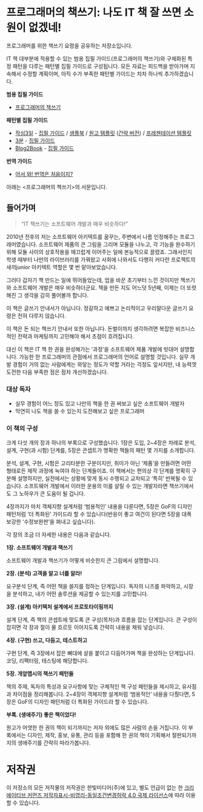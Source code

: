 # 프로그래머의 책쓰기: 나도 IT 책 잘 쓰면 소원이 없겠네!

프로그래머를 위한 책쓰기 요령을 공유하는 저장소입니다.

IT 책 대부분에 적용할 수 있는 범용 집필 가이드(프로그래머의 책쓰기)와 구체화된 특정 패턴을 다루는 패턴별 집필 가이드로 구성됩니다. 모든 자료는 피드백을 받아가며 지속해서 수정할 계획이며, 아직 수가 부족한 패턴별 가이드는 차차 하나씩 추가하겠습니다.

**범용 집필 가이드**

- [프로그래머의 책쓰기](https://docs.google.com/document/d/1BSMTs2jEvQ8BJBhilnJ_QP7JOuifkxds3OcKhrKE5Co)

**패턴별 집필 가이드**

- [작심3일](https://github.com/hanbitmedia/Writing-IT-Books/tree/master/3%20Days%20Later) - [집필 가이드](https://docs.google.com/presentation/d/1YmMycNs9kjtZL0eJ12M-EbjjoAd2x-hEoeiAPAHp3nc) / [샘플북](https://drive.google.com/open?id=1W4_c-4M3xW9H_q_qmDfe3cRfw8V83NUf) / [원고 템플릿](https://docs.google.com/document/d/1vbHEp6qoHGaNldRZ_fPl8G6rxDNHGzKwlMXchv6YdZw) ([간략 버전](https://docs.google.com/document/d/1YAeaIFkZ0Ql2ccSVAA-PoIjRMs-sttdOA4G6a0KbGvw)) / [프레젠테이션 템플릿](https://docs.google.com/presentation/d/17PpeoRzSp2tNB7ntVM_LTBKQo2nqji1QCQA1DNWuKds)
- [3분](https://github.com/hanbitmedia/Writing-IT-Books/tree/master/3%20Minutes) - [집필 가이드](https://docs.google.com/presentation/d/15tVoiYsdh030GmUIoCYh3jXeUp9xLYQ3dDXtn4ztMa8)
- [Blog2Book](https://github.com/hanbitmedia/Writing-IT-Books/tree/master/Blog2Book) - [집필 가이드](https://docs.google.com/presentation/d/1HrkfpDKUFda38gJvxkwT9dFgIs1-D-usDe7ajMxg8UE)

**번역 가이드**
- [어서 와! 번역은 처음이지?](https://www.slideshare.net/wegra/ss-52826286)

아래는 <프로그래머의 책쓰기>의 서문입니다.


## 들어가며

> “IT 책쓰기는 소프트웨어 개발과 매우 비슷하다!”

2010년 전후의 저는 소프트웨어 아키텍트를 꿈꾸는, 주변에서 나름 인정해주는 프로그래머였습니다. 소프트웨어 제품의 큰 그림을 그리며 모듈을 나누고, 각 기능을 완수하기 위해 모듈 사이의 상호작용을 매끄럽게 이어주는 일에 본능적으로 끌렸죠. 그래서인지 학생 때부터 나만의 라이브러리를 가꿔왔고 사회에 나와서도 다행히 커다란 프로젝트의 새끼junior 아키텍트 역할은 몇 번 맡아보았습니다. 

그러다 갑자기 책 만드는 일에 뛰어들었는데, 업을 바꾼 초기부터 느낀 것이지만 책쓰기와 소프트웨어 개발은 매우 비슷하더군요. 책을 만든 지도 어느덧 5년째, 이제는 더 또렷해진 그 생각을 감히 풀어볼까 합니다.

이 책은 글쓰기 안내서가 아닙니다. 정갈하고 예쁘고 논리적이고 우리말다운 글쓰기 요령은 전혀 다루지 않습니다.

이 책은 돈 되는 책쓰기 안내서 또한 아닙니다. 돈벌이까지 생각하려면 복잡한 비즈니스적인 전략과 마케팅까지 고민해야 해서 초점이 흐려집니다.

대신 이 책은 IT 책 한 권을 완성해가는 ‘과정’을 소프트웨어 제품 개발에 빗대어 설명합니다. 가능한 한 프로그래머의 관점에서 프로그래머의 언어로 설명할 것입니다. 실무 개발 경험이 거의 없는 사람에게는 와닿는 정도가 약할 거라는 걱정도 앞서지만, 내 능력껏 도전한 다음 부족한 점은 점차 개선하겠습니다.

### 대상 독자

- 실무 경험이 어느 정도 있고 나만의 책을 한 권 써보고 싶은 소프트웨어 개발자
- 막연히 나도 책을 쓸 수 있는지 도전해보고 싶은 프로그래머

### 이 책의 구성

크게 다섯 개의 장과 하나의 부록으로 구성했습니다. 1장은 도입, 2~4장은 차례로 분석, 설계, 구현(과 시험) 단계를, 5장은 콘셉트가 명확한 책들의 패턴 몇 가지를 소개합니다. 

분석, 설계, 구현, 시험은 고리타분한 구분이지만, 취미가 아닌 ‘제품’을 만들려면 어떤 형태로든 제작 과정에 녹여야 하는 단계들이죠. 이 책에서는 편의상 각 단계를 명확히 구분해 설명하지만, 실전에서는 상황에 맞게 동시 수행되고 교차되고 ‘특히’ 반복될 수 있습니다. 소프트웨어 개발에서 이러한 운용의 미를 살릴 수 있는 개발자라면 책쓰기에서도 그 노하우가 큰 도움이 될 겁니다.

4장까지가 마치 객체지향 설계처럼 ‘범용적인’ 내용을 다룬다면, 5장은 GoF의 디자인 패턴처럼 ‘더 특화된’ 가이드라 할 수 있습니다(반응이 좋고 여건이 된다면 5장을 대폭 보강한 ‘수정보완판’을 펴내고 싶습니다).

각 장의 조금 더 자세한 내용은 다음과 같습니다.

**1장. 소프트웨어 개발과 책쓰기**

소프트웨어 개발과 책쓰기가 어떻게 비슷한지 큰 그림에서 설명합니다.

**2장. (분석) 고객을 알고 너를 알라!**

요구분석 단계, 즉 어떤 책을 쓸지를 정하는 단계입니다. 독자의 니즈를 파악하고, 시장을 분석하고, 내가 어떤 솔루션을 제공할 수 있는지를 고민합니다.

**3장. (설계) 아키텍처 설계에서 프로토타이핑까지**

설계 단계, 즉 책의 콘셉트에 맞도록 큰 구성(목차)과 흐름을 잡는 단계입니다. 큰 구성이 잡히면 각 장과 절이 물 흐르듯 이어지도록 간략히 내용을 채워 넣습니다.

**4장. (구현) 쓰고, 다듬고, 테스트하고**

구현 단계, 즉 3장에서 잡은 뼈대에 살을 붙이고 다듬어가며 책을 완성하는 단계입니다. 코딩, 리팩터링, 테스팅에 해당합니다.

**5장. 개앞맵시의 책쓰기 패턴들**

책의 주제, 독자의 특성과 요구사항에 맞는 구체적인 책 구성 패턴들을 제시하고, 유사점과 차이점을 정리해봅니다. 2~4장이 객체지향 설계처럼 ‘범용적인’ 내용을 다뤘다면, 5장은 GoF의 디자인 패턴처럼 더 특화된 가이드라 할 수 있습니다.

**부록. (생애주기) 좋은 책이었다!**

원고가 어엿한 한 권의 책이 되기까지는 저자 외에도 많은 사람의 손을 거칩니다. 이 부록에서는 디자인, 제작, 홍보, 유통, 관리 등을 포함해 한 권의 책이 기획해서 절판되기까지의 생애주기를 간략히 따라가봅니다.


# 저작권

이 저장소의 모든 저작물의 저작권은 한빛미디어(주)에 있고, 별도 언급이 없는 한 [크리에이티브 커먼즈 저작자표시-비영리-동일조건변경허락 4.0 국제 라이선스](http://creativecommons.org/licenses/by-nc-sa/4.0/)에 따라 이용할 수 있습니다.
